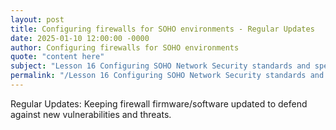 ```yaml
---
layout: post
title: Configuring firewalls for SOHO environments - Regular Updates
date: 2025-01-10 12:00:00 -0000
author: Configuring firewalls for SOHO environments
quote: "content here"
subject: "Lesson 16 Configuring SOHO Network Security standards and specifications"
permalink: "/Lesson 16 Configuring SOHO Network Security standards and specifications/Configuring firewalls for SOHO environments/Configuring firewalls for SOHO environments - Regular Updates"
---
```


Regular Updates: Keeping firewall firmware/software updated to defend against new vulnerabilities and threats.
